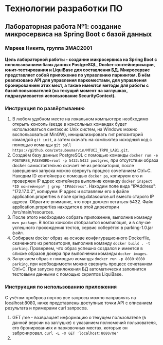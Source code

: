 # Технологии разработки ПО
## Лабораторная работа №1: создание микросервиса на Spring Boot с базой данных
### Мареев Никита, группа 3MAC2001
#### Цель лабораторной работы - создание микросервиса на Spring Boot с использованием базы данных PostgreSQL, Docker-контейнеризации, юнит-тестирования и LiquiBase для составления БД. Микросервис представляет собой приложение по управлению паркингом. В нём реализовано API для управления паркоместами, для управления бронированием этих мест, а также имеются методы для работы с базой пользователей (на текущий момент на заглушках, подразумевается использование SecurityContext).

### Инструкция по развёртыванию
1. В любом удобном месте на локальном компьютере необходимо открыть консоль (везде в консольных командах будет использоваться синтаксис Unix систем, на Windows можно воспользоваться MinGW), инициализировать гит репозиторий командой `git init`, а затем скачать на компьютер исходный код с помощью команды `git pull https://github.com/zetsuboumarvin/MTUCI_TRPO_LAB1.git`.
2. Создаём базу данных PostgreSQL с помощью команды `docker run -e POSTGRES_PASSWORD=root -p 5432:5432 postgres`, при отсутствии образа docker самостоятельно скачает её из репозитория, после завершения запуска можно свернуть процесс сочетанием Ctrl+C. Находим ID контейнера с помощью `docker ps`, копируем его и проверяем IP адрес контейнера выполнив команду `docker inspect *ID контейнера* | grep "IPAddress"`. Находим поле вида "IPAddress": "172.17.0.2", копируем IP адрес и вставляем его в файле application.properties в поле spring.datasource.url вместо старого IP адреса. Обратите внимание, что порт должен остаться 5432. Файл application.properties находится в этой директории /src/main/resources.
2. После этого необходимо собрать приложение, выполнив команду `mvn package`. В логах консоли отобразится компиляция, и в случае успешного прохождения тестов, сервис соберётся в parking-1.0.jar файл.
3. Собираем docker образ на основе конфигурационного Dockerfile, скаченного из репозитория, выполнив команду `docker build . -t parking`. Проверяем, что образ успешно создался и имеется в списке образов докера при выполнении команды `docker images`.
4. Запускаем образ с помощью команды `docker run -p 8080:8080 parking`, при необходимости можно свернуть процесс сочетанием Ctrl+C. При запуске приложения БД автоматически заполнится тестовыми данными с помощью скриптов LiquiBase.

### Инструкция по использованию приложения
С учётом проброса портов все запросы можно направлять на localhost:8080, ниже представлены доступные точки API с описанием результата и примерами curl запросов.
1. GET /me - возвращает информацию о текущем пользователе (в данной версии на заглушке) с указанием полномочий пользователя, его бронированиях и парковочных местах, которые он забронировал. `curl -L -X GET 'localhost:8080/me'`
2. 
